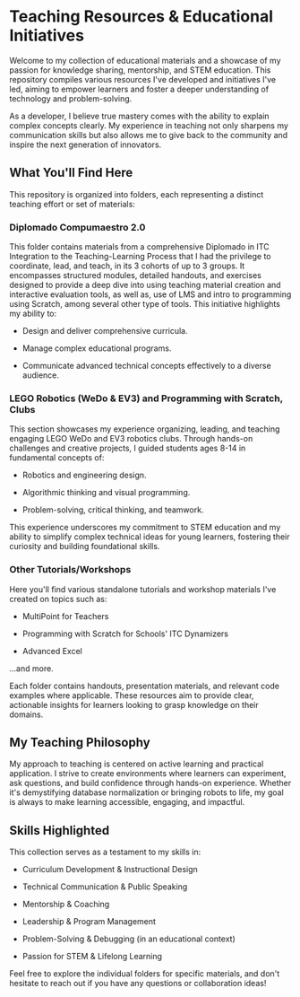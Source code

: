 # Teaching Resources & Educational Initiatives

Welcome to my collection of educational materials and a showcase of my passion for knowledge sharing, mentorship, and STEM education. This repository compiles various resources I've developed and initiatives I've led, aiming to empower learners and foster a deeper understanding of technology and problem-solving.

As a developer, I believe true mastery comes with the ability to explain complex concepts clearly. My experience in teaching not only sharpens my communication skills but also allows me to give back to the community and inspire the next generation of innovators.

## What You'll Find Here
This repository is organized into folders, each representing a distinct teaching effort or set of materials:

### Diplomado Compumaestro 2.0

This folder contains materials from a comprehensive Diplomado in ITC Integration to the Teaching-Learning Process that I had the privilege to coordinate, lead, and teach, in its 3 cohorts of up to 3 groups. It encompasses structured modules, detailed handouts, and exercises designed to provide a deep dive into using teaching material creation and interactive evaluation tools, as well as, use of LMS and intro to programming using Scratch, among several other type of tools. This initiative highlights my ability to:

* Design and deliver comprehensive curricula.

* Manage complex educational programs.

* Communicate advanced technical concepts effectively to a diverse audience.

### LEGO Robotics (WeDo & EV3) and Programming with Scratch, Clubs

This section showcases my experience organizing, leading, and teaching engaging LEGO WeDo and EV3 robotics clubs. Through hands-on challenges and creative projects, I guided students ages 8-14 in fundamental concepts of:

* Robotics and engineering design.

* Algorithmic thinking and visual programming.

* Problem-solving, critical thinking, and teamwork.

This experience underscores my commitment to STEM education and my ability to simplify complex technical ideas for young learners, fostering their curiosity and building foundational skills.

### Other Tutorials/Workshops

Here you'll find various standalone tutorials and workshop materials I've created on topics such as:

* MultiPoint for Teachers

* Programming with Scratch for Schools' ITC Dynamizers

* Advanced Excel

...and more.

Each folder contains handouts, presentation materials, and relevant code examples where applicable. These resources aim to provide clear, actionable insights for learners looking to grasp knowledge on their domains.

## My Teaching Philosophy

My approach to teaching is centered on active learning and practical application. I strive to create environments where learners can experiment, ask questions, and build confidence through hands-on experience. Whether it's demystifying database normalization or bringing robots to life, my goal is always to make learning accessible, engaging, and impactful.

## Skills Highlighted

This collection serves as a testament to my skills in:

* Curriculum Development & Instructional Design

* Technical Communication & Public Speaking

* Mentorship & Coaching

* Leadership & Program Management

* Problem-Solving & Debugging (in an educational context)

* Passion for STEM & Lifelong Learning

Feel free to explore the individual folders for specific materials, and don't hesitate to reach out if you have any questions or collaboration ideas!
